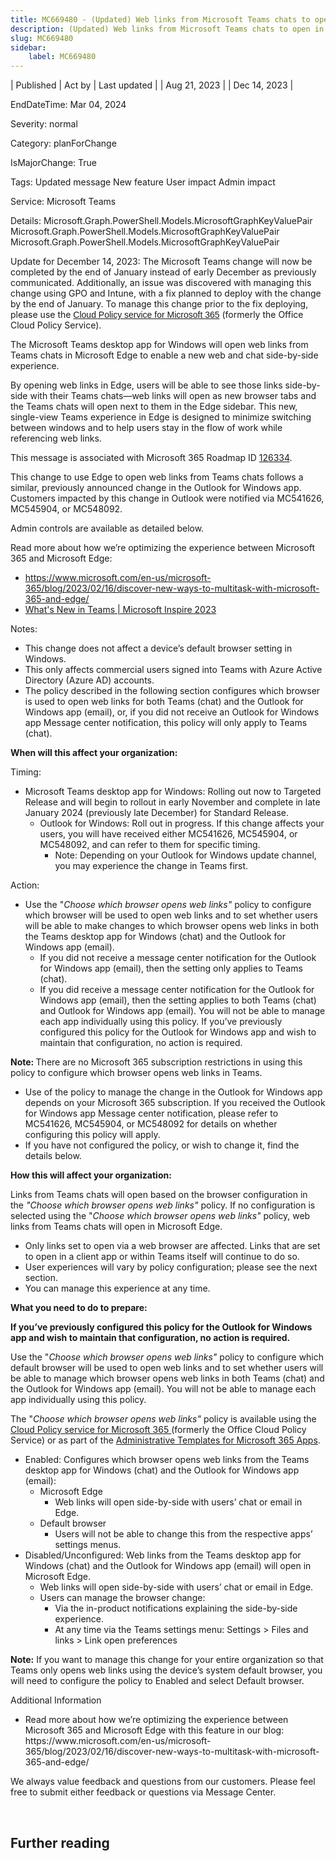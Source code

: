 ```yaml
---
title: MC669480 - (Updated) Web links from Microsoft Teams chats to open in Microsoft Edge; Teams chat will open side-by-side with link
description: (Updated) Web links from Microsoft Teams chats to open in Microsoft Edge; Teams chat will open side-by-side with link
slug: MC669480
sidebar:
    label: MC669480
---
```



| Published | Act by | Last updated |
| Aug 21, 2023 |  | Dec 14, 2023 |

EndDateTime: Mar 04, 2024

Severity: normal

Category: planForChange

IsMajorChange: True

Tags: Updated message New feature User impact Admin impact

Service: Microsoft Teams

Details: Microsoft.Graph.PowerShell.Models.MicrosoftGraphKeyValuePair Microsoft.Graph.PowerShell.Models.MicrosoftGraphKeyValuePair Microsoft.Graph.PowerShell.Models.MicrosoftGraphKeyValuePair

<p>Update for December 14, 2023: The Microsoft Teams change will now be completed by the end of January instead of early December as previously communicated. Additionally, an issue was discovered with managing this change using GPO and Intune, with a fix planned to deploy with the change by the end of January. To manage this change prior to the fix deploying, please use the <a href="https://learn.microsoft.com/deployoffice/admincenter/overview-cloud-policy" target="_blank" style="background-color: rgb(255, 255, 255); font-family: sans-serif; font-weight: 400;">Cloud Policy service for Microsoft 365</a> (formerly the Office Cloud Policy Service).</p><p>The Microsoft Teams desktop app for Windows will open web links from Teams chats in Microsoft Edge to enable a new web and chat side-by-side experience.
</p><p>By opening web links in Edge, users will be able to see those links side-by-side with their Teams chats—web links will open as new browser tabs and the Teams chats will open next to them in the Edge sidebar. This new, single-view Teams experience in Edge is designed to minimize switching between windows and to help users stay in the flow of work while referencing web links.&nbsp;</p><p>This message is associated with Microsoft 365 Roadmap ID <a href="https://www.microsoft.com/microsoft-365/roadmap?filters=&amp;searchterms=126334" target="_blank">126334</a>.&nbsp;</p><p>This change to use Edge to open web links from Teams chats follows a similar, previously announced change in the Outlook for Windows app. Customers impacted by this change in Outlook were notified via MC541626, MC545904, or MC548092. 
</p><p>Admin controls are available as detailed below. 
</p><p>Read more about how we’re optimizing the experience between Microsoft 365 and Microsoft Edge:
</p><ul><li><a href="https://www.microsoft.com/en-us/microsoft-365/blog/2023/02/16/discover-new-ways-to-multitask-with-microsoft-365-and-edge/" target="_blank">https://www.microsoft.com/en-us/microsoft-365/blog/2023/02/16/discover-new-ways-to-multitask-with-microsoft-365-and-edge/</a>&nbsp;&nbsp;</li><li><a href="https://techcommunity.microsoft.com/t5/microsoft-teams-blog/what-s-new-in-microsoft-teams-microsoft-inspire-2023/ba-p/3855657" target="_blank">What's New in Teams | Microsoft Inspire 2023</a></li></ul><p>Notes: 
</p><ul><li>This change does not affect a device’s default browser setting in Windows.</li><li>This only affects commercial users signed into Teams with Azure Active Directory (Azure AD) accounts.</li><li>The policy described in the following section configures which browser is used to open web links for both Teams (chat) and the Outlook for Windows app (email), or, if you did not receive an Outlook for Windows app Message center notification, this policy will only apply to Teams (chat).</li></ul><p><b>When will this affect your organization:</b><br></p><p>Timing: 
</p><ul><li>Microsoft Teams desktop app for Windows: Rolling out now to Targeted Release and will begin to rollout in early November and complete in late January 2024 (previously late December) for Standard Release.<ul><li>Outlook for Windows: Roll out in progress.  If this change affects your users, you will have received either MC541626, MC545904, or MC548092, and can refer to them for specific timing.<ul><li>Note: Depending on your Outlook for Windows update channel, you may experience the change in Teams first.</li></ul></li></ul></li></ul><p>Action:
</p><ul><li>Use the "<i>Choose which browser opens web links"</i> policy to configure which browser will be used to open web links and to set whether users will be able to make changes to which browser opens web links in both the Teams desktop app for Windows (chat) and the Outlook for Windows app (email).<ul><li>If you did not receive a message center notification for the Outlook for Windows app (email), then the setting only applies to Teams (chat).</li><li>If you did receive a message center notification for the Outlook for Windows app (email), then the setting applies to both Teams (chat) and Outlook for Windows app (email). You will not be able to manage each app individually using this policy. If you’ve previously configured this policy for the Outlook for Windows app and wish to maintain that configuration, no action is required.</li></ul></li></ul><p><b>Note: </b>There are no Microsoft 365 subscription restrictions in using this policy to configure which browser opens web links in Teams.
</p><ul><li>Use of the policy to manage the change in the Outlook for Windows app depends on your Microsoft 365 subscription. If you received the Outlook for Windows app Message center notification, please refer to MC541626, MC545904, or MC548092 for details on whether configuring this policy will apply.</li><li>If you have not configured the policy, or wish to change it, find the details below.</li></ul><p><b>How this will affect your organization:</b><br></p><p>Links from Teams chats will open based on the browser configuration in the<i>&nbsp;"Choose which browser opens web links"</i> policy.  If no configuration is selected using the "<i>Choose which browser opens web links"</i> policy, web links from Teams chats will open in Microsoft Edge.
</p><ul><li>Only links set to open via a web browser are affected. Links that are set to open in a client app or within Teams itself will continue to do so.</li><li>User experiences will vary by policy configuration; please see the next section.</li><li>You can manage this experience at any time.</li></ul><p><b>What you need to do to prepare:</b><br></p><p><b>If you’ve previously configured this policy for the Outlook for Windows app and wish to maintain that configuration, no action is required.
</b></p><p>Use the "<i>Choose which browser opens web links"</i> policy to configure which default browser will be used to open web links and to set whether users will be able to manage which browser opens web links in both Teams (chat) and the Outlook for Windows app (email). You will not be able to manage each app individually using this policy.
</p><p>The "<i>Choose which browser opens web links"</i> policy is available using the <a href="https://learn.microsoft.com/en-us/deployoffice/admincenter/overview-cloud-policy" target="_blank">Cloud Policy service for Microsoft 365 </a>(formerly the Office Cloud Policy Service) or as part of the <a href="https://www.microsoft.com/download/details.aspx?id=49030" target="_blank">Administrative Templates for Microsoft 365 Apps</a>.</p><ul><li>Enabled: Configures which browser opens web links from the Teams desktop app for Windows (chat) and the Outlook for Windows app (email):<ul><li>Microsoft Edge<ul><li>Web links will open side-by-side with users’ chat or email in Edge.</li></ul></li><li>Default browser<ul><li>Users will not be able to change this from the respective apps’ settings menus.</li></ul></li></ul></li><li>Disabled/Unconfigured: Web links from the Teams desktop app for Windows (chat) and the Outlook for Windows app (email) will open in Microsoft Edge.<ul><li>Web links will open side-by-side with users’ chat or email in Edge.</li><li>Users can manage the browser change:<ul><li>Via the in-product notifications explaining the side-by-side experience.</li><li>At any time via the Teams settings menu: Settings &gt; Files and links &gt; Link open preferences</li></ul></li></ul></li></ul><p><b>Note:</b> If you want to manage this change for your entire organization so that Teams only opens web links using the device’s system default browser, you will need to configure the policy to Enabled and select Default browser.</p><p>Additional Information
</p><ul><li>Read more about how we’re optimizing the experience between Microsoft 365 and Microsoft Edge with this feature in our blog: https://www.microsoft.com/en-us/microsoft-365/blog/2023/02/16/discover-new-ways-to-multitask-with-microsoft-365-and-edge/&nbsp;&nbsp;</li></ul><p>We always value feedback and questions from our customers. Please feel free to submit either feedback or questions via Message Center.
</p><p><br></p>

## Further reading
